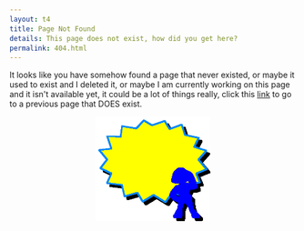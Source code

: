 ```yaml
---
layout: t4
title: Page Not Found
details: This page does not exist, how did you get here?
permalink: 404.html
---
```

It looks like you have somehow found a page that never existed, or maybe it used to exist and I deleted it, or maybe I am currently working on this page and it isn't available yet, it could be a lot of things really, click this <a href="javascript:window.history.back()">link</a> to go to a previous page that DOES exist.

 <center><img src="/2images/1pagenotfound.webp" style="width: 40%;" alt="Page not found"></center>

 